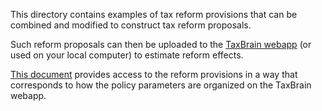 This directory contains examples of tax reform provisions that can be
combined and modified to construct tax reform proposals.

Such reform proposals can then be uploaded to the [TaxBrain
webapp](http://www.ospc.org/taxbrain/) (or used on your local
computer) to estimate reform effects.

[This document](REFORMS.md) provides access to the reform provisions
in a way that corresponds to how the policy parameters are organized
on the TaxBrain webapp.

